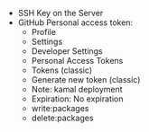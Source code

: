 * SSH Key on the Server
* GitHub Personal access token:
  * Profile
  * Settings
  * Developer Settings
  * Personal Access Tokens
  * Tokens (classic)
  * Generate new token (classic)
  * Note: kamal deployment
  * Expiration: No expiration
  * write:packages
  * delete:packages
